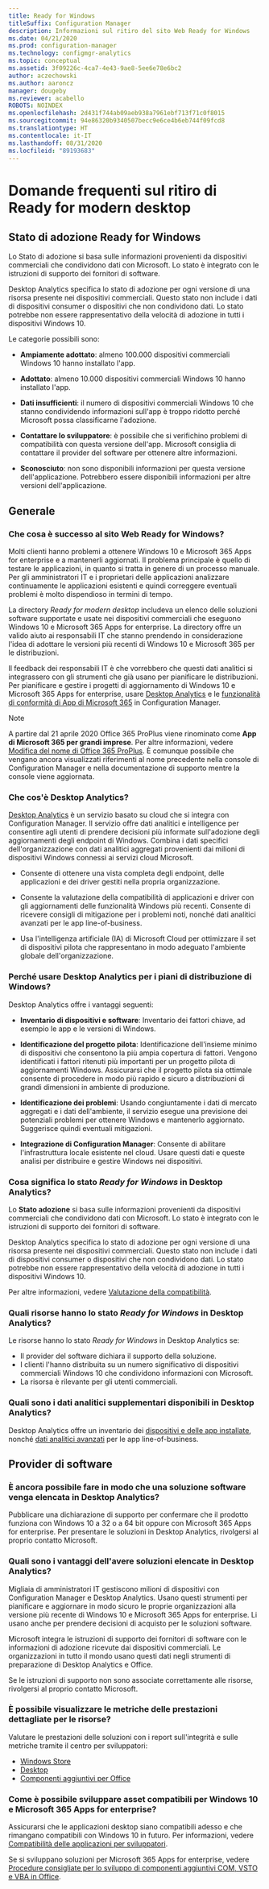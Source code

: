 ```yaml
---
title: Ready for Windows
titleSuffix: Configuration Manager
description: Informazioni sul ritiro del sito Web Ready for Windows
ms.date: 04/21/2020
ms.prod: configuration-manager
ms.technology: configmgr-analytics
ms.topic: conceptual
ms.assetid: 3f09226c-4ca7-4e43-9ae8-5ee6e78e6bc2
author: aczechowski
ms.author: aaroncz
manager: dougeby
ms.reviewer: acabello
ROBOTS: NOINDEX
ms.openlocfilehash: 2d431f744ab09aeb938a7961ebf713f71c0f8015
ms.sourcegitcommit: 94e86320b9340507becc9e6ce4b6eb744f09fcd8
ms.translationtype: HT
ms.contentlocale: it-IT
ms.lasthandoff: 08/31/2020
ms.locfileid: "89193683"
---
```

# <a name="ready-for-modern-desktop-retirement-faq"></a>Domande frequenti sul ritiro di Ready for modern desktop

<!-- placeholder -->

## <a name="ready-for-windows-adoption-status"></a>Stato di adozione Ready for Windows

Lo Stato di adozione si basa sulle informazioni provenienti da dispositivi commerciali che condividono dati con Microsoft. Lo stato è integrato con le istruzioni di supporto dei fornitori di software.

Desktop Analytics specifica lo stato di adozione per ogni versione di una risorsa presente nei dispositivi commerciali. Questo stato non include i dati di dispositivi consumer o dispositivi che non condividono dati. Lo stato potrebbe non essere rappresentativo della velocità di adozione in tutti i dispositivi Windows 10.

Le categorie possibili sono:

- **Ampiamente adottato**: almeno 100.000 dispositivi commerciali Windows 10 hanno installato l'app.

- **Adottato**: almeno 10.000 dispositivi commerciali Windows 10 hanno installato l'app.

- **Dati insufficienti**: il numero di dispositivi commerciali Windows 10 che stanno condividendo informazioni sull'app è troppo ridotto perché Microsoft possa classificarne l'adozione.

- **Contattare lo sviluppatore**: è possibile che si verifichino problemi di compatibilità con questa versione dell'app. Microsoft consiglia di contattare il provider del software per ottenere altre informazioni.

- **Sconosciuto**: non sono disponibili informazioni per questa versione dell'applicazione. Potrebbero essere disponibili informazioni per altre versioni dell'applicazione.

## <a name="general"></a>Generale

### <a name="what-happened-to-the-ready-for-windows-website"></a>Che cosa è successo al sito Web Ready for Windows?

Molti clienti hanno problemi a ottenere Windows 10 e Microsoft 365 Apps for enterprise e a mantenerli aggiornati. Il problema principale è quello di testare le applicazioni, in quanto si tratta in genere di un processo manuale. Per gli amministratori IT e i proprietari delle applicazioni analizzare continuamente le applicazioni esistenti e quindi correggere eventuali problemi è molto dispendioso in termini di tempo.

La directory *Ready for modern desktop* includeva un elenco delle soluzioni software supportate e usate nei dispositivi commerciali che eseguono Windows 10 e Microsoft 365 Apps for enterprise. La directory offre un valido aiuto ai responsabili IT che stanno prendendo in considerazione l'idea di adottare le versioni più recenti di Windows 10 e Microsoft 365 per le distribuzioni.

Il feedback dei responsabili IT è che vorrebbero che questi dati analitici si integrassero con gli strumenti che già usano per pianificare le distribuzioni. Per pianificare e gestire i progetti di aggiornamento di Windows 10 e Microsoft 365 Apps for enterprise, usare [Desktop Analytics](https://aka.ms/dadocs) e le [funzionalità di conformità di App di Microsoft 365](/deployoffice/readiness-tools#office-365-proplus-readiness-features-in-configuration-manager-current-branch) in Configuration Manager. 

> [!Note]
> A partire dal 21 aprile 2020 Office 365 ProPlus viene rinominato come **App di Microsoft 365 per grandi imprese**. Per altre informazioni, vedere [Modifica del nome di Office 365 ProPlus](/deployoffice/name-change). È comunque possibile che vengano ancora visualizzati riferimenti al nome precedente nella console di Configuration Manager e nella documentazione di supporto mentre la console viene aggiornata.

### <a name="what-is-desktop-analytics"></a>Che cos'è Desktop Analytics?

[Desktop Analytics](https://aka.ms/dadocs) è un servizio basato su cloud che si integra con Configuration Manager. Il servizio offre dati analitici e intelligence per consentire agli utenti di prendere decisioni più informate sull'adozione degli aggiornamenti degli endpoint di Windows. Combina i dati specifici dell'organizzazione con dati analitici aggregati provenienti dai milioni di dispositivi Windows connessi ai servizi cloud Microsoft.

-    Consente di ottenere una vista completa degli endpoint, delle applicazioni e dei driver gestiti nella propria organizzazione.

-    Consente la valutazione della compatibilità di applicazioni e driver con gli aggiornamenti delle funzionalità Windows più recenti. Consente di ricevere consigli di mitigazione per i problemi noti, nonché dati analitici avanzati per le app line-of-business.

-    Usa l'intelligenza artificiale (IA) di Microsoft Cloud per ottimizzare il set di dispositivi pilota che rappresentano in modo adeguato l'ambiente globale dell'organizzazione.

### <a name="why-should-i-use-desktop-analytics-for-my-windows-deployment-plans"></a>Perché usare Desktop Analytics per i piani di distribuzione di Windows?

Desktop Analytics offre i vantaggi seguenti:

-    **Inventario di dispositivi e software**: Inventario dei fattori chiave, ad esempio le app e le versioni di Windows.

-    **Identificazione del progetto pilota**: Identificazione dell'insieme minimo di dispositivi che consentono la più ampia copertura di fattori. Vengono identificati i fattori ritenuti più importanti per un progetto pilota di aggiornamenti Windows. Assicurarsi che il progetto pilota sia ottimale consente di procedere in modo più rapido e sicuro a distribuzioni di grandi dimensioni in ambiente di produzione.

-    **Identificazione dei problemi**: Usando congiuntamente i dati di mercato aggregati e i dati dell'ambiente, il servizio esegue una previsione dei potenziali problemi per ottenere Windows e mantenerlo aggiornato. Suggerisce quindi eventuali mitigazioni.

-    **Integrazione di Configuration Manager**: Consente di abilitare l'infrastruttura locale esistente nel cloud. Usare questi dati e queste analisi per distribuire e gestire Windows nei dispositivi.

### <a name="what-does-the-ready-for-windows-status-mean-in-desktop-analytics"></a>Cosa significa lo stato *Ready for Windows* in Desktop Analytics?

Lo **Stato adozione**  si basa sulle informazioni provenienti da dispositivi commerciali che condividono dati con Microsoft. Lo stato è integrato con le istruzioni di supporto dei fornitori di software.

Desktop Analytics specifica lo stato di adozione per ogni versione di una risorsa presente nei dispositivi commerciali. Questo stato non include i dati di dispositivi consumer o dispositivi che non condividono dati. Lo stato potrebbe non essere rappresentativo della velocità di adozione in tutti i dispositivi Windows 10.

Per altre informazioni, vedere [Valutazione della compatibilità](compat-assessment.md).

### <a name="what-assets-get-the-ready-for-windows-status-in-desktop-analytics"></a>Quali risorse hanno lo stato *Ready for Windows* in Desktop Analytics? 

Le risorse hanno lo stato *Ready for Windows* in Desktop Analytics se:

-    Il provider del software dichiara il supporto della soluzione.
-    I clienti l'hanno distribuita su un numero significativo di dispositivi commerciali Windows 10 che condividono informazioni con Microsoft.
-    La risorsa è rilevante per gli utenti commerciali.

### <a name="what-additional-insights-do-i-get-in-desktop-analytics"></a>Quali sono i dati analitici supplementari disponibili in Desktop Analytics?

Desktop Analytics offre un inventario dei [dispositivi e delle app installate](about-assets.md), nonché [dati analitici avanzati](compat-assessment.md#advanced-insights) per le app line-of-business. 

## <a name="software-providers"></a>Provider di software

### <a name="can-i-still-list-my-software-solution-in-desktop-analytics"></a>È ancora possibile fare in modo che una soluzione software venga elencata in Desktop Analytics?

Pubblicare una dichiarazione di supporto per confermare che il prodotto funziona con Windows 10 a 32 o a 64 bit oppure con Microsoft 365 Apps for enterprise. Per presentare le soluzioni in Desktop Analytics, rivolgersi al proprio contatto Microsoft.

### <a name="how-can-listing-my-solutions-benefit-me"></a>Quali sono i vantaggi dell'avere soluzioni elencate in Desktop Analytics?

Migliaia di amministratori IT gestiscono milioni di dispositivi con Configuration Manager e Desktop Analytics. Usano questi strumenti per pianificare e aggiornare in modo sicuro le proprie organizzazioni alla versione più recente di Windows 10 e Microsoft 365 Apps for enterprise. Li usano anche per prendere decisioni di acquisto per le soluzioni software.

Microsoft integra le istruzioni di supporto dei fornitori di software con le informazioni di adozione ricevute dai dispositivi commerciali. Le organizzazioni in tutto il mondo usano questi dati negli strumenti di preparazione di Desktop Analytics e Office. 

Se le istruzioni di supporto non sono associate correttamente alle risorse, rivolgersi al proprio contatto Microsoft.

### <a name="can-i-see-detailed-performance-metrics-on-my-assets"></a>È possibile visualizzare le metriche delle prestazioni dettagliate per le risorse?

Valutare le prestazioni delle soluzioni con i report sull'integrità e sulle metriche tramite il centro per sviluppatori: 

- [Windows Store](/windows/uwp/publish/health-report)
- [Desktop](/windows/desktop/appxpkg/windows-desktop-application-program)
- [Componenti aggiuntivi per Office](/office/dev/store/update-unpublish-and-view-metrics) 

### <a name="how-can-i-develop-compatible-assets-for-windows-10-and-microsoft-365-apps-for-enterprise"></a>Come è possibile sviluppare asset compatibili per Windows 10 e Microsoft 365 Apps for enterprise?

Assicurarsi che le applicazioni desktop siano compatibili adesso e che rimangano compatibili con Windows 10 in futuro. Per informazioni, vedere [Compatibilità delle applicazioni per sviluppatori](https://developer.microsoft.com/windows/desktop/app-compatibility).

Se si sviluppano soluzioni per Microsoft 365 Apps for enterprise, vedere [Procedure consigliate per lo sviluppo di componenti aggiuntivi COM, VSTO e VBA in Office](/visualstudio/vsto/development-best-practices-for-com-vsto-and-vba-add-ins-in-office).